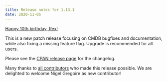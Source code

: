 ```yaml
---
title: Release notes for 1.13.1
date: 2020-11-05
---
```


[Happy 10th birthday, Rex!](https://github.com/RexOps/Rex/commit/cabbc6a8aa9eb2c0d9d3fc2439be51924edc3ff8)

This is a new patch release focusing on CMDB bugfixes and documentation, while also fixing a missing feature flag. Upgrade is recommended for all users.

Please see the [CPAN release page](https://metacpan.org/release/FERKI/Rex-1.13.1) for the changelog.

Many thanks to [all contributors](https://metacpan.org/source/FERKI/Rex-1.13.1/CONTRIBUTORS) who made this release possible. We are delighted to welcome Nigel Gregoire as new contributor!
